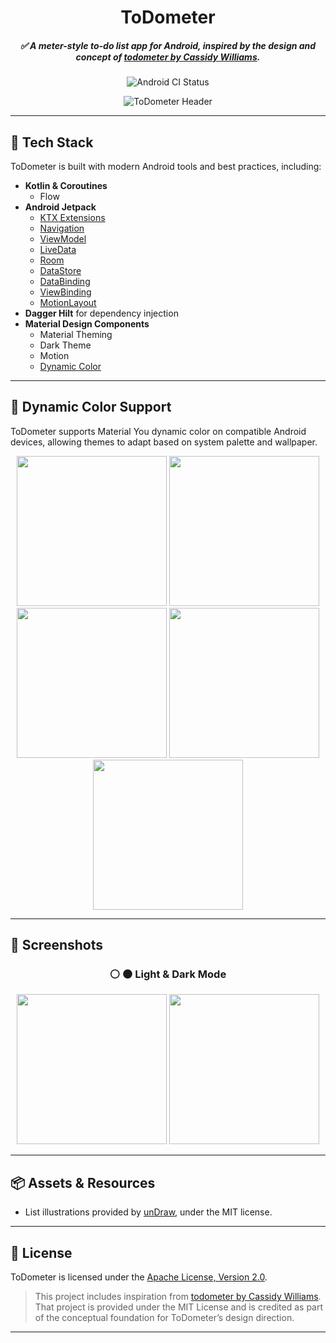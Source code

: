 
<h1 align="center">ToDometer</h1>

<h5 align="center">
✅ A meter-style to-do list app for Android, inspired by the design and concept of <a href="https://cassidoo.github.io/todometer/">todometer by Cassidy Williams</a>.
</h5>

<p align="center">
<img src="https://github.com/serbelga/ToDometer/workflows/Android%20CI/badge.svg" alt="Android CI Status">
</p>

<p align="center">
<img src="./art/1x/header.jpg" alt="ToDometer Header">
</p>

---

## 🚀 Tech Stack

ToDometer is built with modern Android tools and best practices, including:

- **Kotlin & Coroutines**
  - Flow
- **Android Jetpack**
  - [KTX Extensions](https://developer.android.com/kotlin/ktx)
  - [Navigation](https://developer.android.com/guide/navigation)
  - [ViewModel](https://developer.android.com/topic/libraries/architecture/viewmodel)
  - [LiveData](https://developer.android.com/topic/libraries/architecture/livedata)
  - [Room](https://developer.android.com/topic/libraries/architecture/room)
  - [DataStore](https://developer.android.com/topic/libraries/architecture/datastore)
  - [DataBinding](https://developer.android.com/topic/libraries/data-binding)
  - [ViewBinding](https://developer.android.com/topic/libraries/view-binding)
  - [MotionLayout](https://developer.android.com/training/constraint-layout/motionlayout)
- **Dagger Hilt** for dependency injection
- **Material Design Components**
  - Material Theming
  - Dark Theme
  - Motion
  - [Dynamic Color](https://m3.material.io/styles/color/dynamic-color/overview)

---

## 🎨 Dynamic Color Support

ToDometer supports Material You dynamic color on compatible Android devices, allowing themes to adapt based on system palette and wallpaper.

<p align="center">
  <img src="./screenshots/dynamic_color/dynamic_color_illustration_1.png" width="240">
  <img src="./screenshots/dynamic_color/dynamic_color_illustration_2.png" width="240">
  <img src="./screenshots/dynamic_color/dynamic_color_tasks_dark.png" width="240">
  <img src="./screenshots/dynamic_color/dynamic_color_tasks_light.png" width="240">
  <img src="./screenshots/dynamic_color/dynamic_color_add_task.png" width="240">
</p>

---

## 📱 Screenshots

<h3 align="center">⚪ ⚫ Light & Dark Mode</h3>

<p align="center">
  <img src="./screenshots/tasks.png" width="240">
  <img src="./screenshots/tasks_dark.png" width="240">
</p>

---

## 📦 Assets & Resources

- List illustrations provided by [unDraw](https://undraw.co/), under the MIT license.

---

## 📄 License

ToDometer is licensed under the [Apache License, Version 2.0](LICENSE).

> This project includes inspiration from [todometer by Cassidy Williams](https://cassidoo.github.io/todometer/). That project is provided under the MIT License and is credited as part of the conceptual foundation for ToDometer’s design direction.

---

